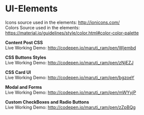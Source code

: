 # UI-Elements

Icons source used in the elements: http://ionicons.com/ <br>
Colors Source used in the elements: https://material.io/guidelines/style/color.html#color-color-palette

<b>Content Post CSS</b> <br>
Live Working Demo: http://codepen.io/maruti_ram/pen/Wjembd

<b>CSS Buttons Styles</b> <br>
Live Working Demo: http://codepen.io/maruti_ram/pen/zNjEZJ

<b>CSS Card UI</b> <br>
Live Working Demo: http://codepen.io/maruti_ram/pen/bgzoeY

<b>Modal and Forms</b> <br>
Live Working Demo: http://codepen.io/maruti_ram/pen/mWYyjP

<b>Custom CheckBoxes and Radio Buttons</b> <br>
Live Working Demo: http://codepen.io/maruti_ram/pen/zZpBQg
